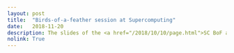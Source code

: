 ```yaml
---
layout: post
title:  "Birds-of-a-feather session at Supercomputing"
date:   2018-11-20
description: The slides of the <a href="/2018/10/10/page.html">SC BoF are online</a>.
nolink: True
---
```

